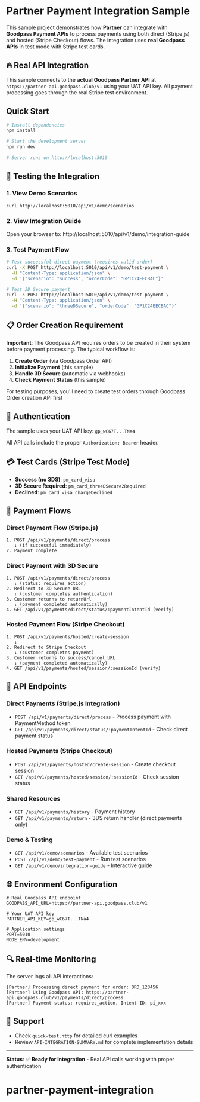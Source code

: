 # Partner Payment Integration Sample

This sample project demonstrates how **Partner** can integrate with **Goodpass Payment APIs** to process payments using both direct (Stripe.js) and hosted (Stripe Checkout) flows. The integration uses **real Goodpass APIs** in test mode with Stripe test cards.

## 🔥 Real API Integration

This sample connects to the **actual Goodpass Partner API** at `https://partner-api.goodpass.club/v1` using your UAT API key. All payment processing goes through the real Stripe test environment.

## Quick Start

```bash
# Install dependencies
npm install

# Start the development server
npm run dev

# Server runs on http://localhost:5010
```

## 🧪 Testing the Integration

### 1. View Demo Scenarios

```bash
curl http://localhost:5010/api/v1/demo/scenarios
```

### 2. View Integration Guide

Open your browser to: http://localhost:5010/api/v1/demo/integration-guide

### 3. Test Payment Flow

```bash
# Test successful direct payment (requires valid order)
curl -X POST http://localhost:5010/api/v1/demo/test-payment \
  -H "Content-Type: application/json" \
  -d '{"scenario": "success", "orderCode": "GP1C24EECBAC"}'

# Test 3D Secure payment
curl -X POST http://localhost:5010/api/v1/demo/test-payment \
  -H "Content-Type: application/json" \
  -d '{"scenario": "threeDSecure", "orderCode": "GP1C24EECBAC"}'
```

## 📋 Order Creation Requirement

**Important**: The Goodpass API requires orders to be created in their system before payment processing. The typical workflow is:

1. **Create Order** (via Goodpass Order API)
2. **Initialize Payment** (this sample)
3. **Handle 3D Secure** (automatic via webhooks)
4. **Check Payment Status** (this sample)

For testing purposes, you'll need to create test orders through Goodpass Order creation API first

## 🔑 Authentication

The sample uses your UAT API key: `gp_wC67T...TNa4`

All API calls include the proper `Authorization: Bearer` header.

## 💳 Test Cards (Stripe Test Mode)

- **Success (no 3DS)**: `pm_card_visa`
- **3D Secure Required**: `pm_card_threeDSecure2Required`
- **Declined**: `pm_card_visa_chargeDeclined`

## 🔄 Payment Flows

### Direct Payment Flow (Stripe.js)

```
1. POST /api/v1/payments/direct/process
   ↓ (if successful immediately)
2. Payment complete
```

### Direct Payment with 3D Secure

```
1. POST /api/v1/payments/direct/process
   ↓ (status: requires_action)
2. Redirect to 3D Secure URL
   ↓ (customer completes authentication)
3. Customer returns to returnUrl
   ↓ (payment completed automatically)
4. GET /api/v1/payments/direct/status/:paymentIntentId (verify)
```

### Hosted Payment Flow (Stripe Checkout)

```
1. POST /api/v1/payments/hosted/create-session
   ↓
2. Redirect to Stripe Checkout
   ↓ (customer completes payment)
3. Customer returns to success/cancel URL
   ↓ (payment completed automatically)
4. GET /api/v1/payments/hosted/session/:sessionId (verify)
```

## 📡 API Endpoints

### Direct Payments (Stripe.js Integration)

- `POST /api/v1/payments/direct/process` - Process payment with PaymentMethod token
- `GET /api/v1/payments/direct/status/:paymentIntentId` - Check direct payment status

### Hosted Payments (Stripe Checkout)

- `POST /api/v1/payments/hosted/create-session` - Create checkout session
- `GET /api/v1/payments/hosted/session/:sessionId` - Check session status

### Shared Resources

- `GET /api/v1/payments/history` - Payment history
- `GET /api/v1/payments/return` - 3DS return handler (direct payments only)

### Demo & Testing

- `GET /api/v1/demo/scenarios` - Available test scenarios
- `POST /api/v1/demo/test-payment` - Run test scenarios
- `GET /api/v1/demo/integration-guide` - Interactive guide

## 🌐 Environment Configuration

```env
# Real Goodpass API endpoint
GOODPASS_API_URL=https://partner-api.goodpass.club/v1

# Your UAT API key
PARTNER_API_KEY=gp_wC67T...TNa4

# Application settings
PORT=5010
NODE_ENV=development
```

## 🔍 Real-time Monitoring

The server logs all API interactions:

```
[Partner] Processing direct payment for order: ORD_123456
[Partner] Using Goodpass API: https://partner-api.goodpass.club/v1/payments/direct/process
[Partner] Payment status: requires_action, Intent ID: pi_xxx
```

## 🤝 Support

- Check `quick-test.http` for detailed curl examples
- Review `API-INTEGRATION-SUMMARY.md` for complete implementation details

---

**Status**: ✅ **Ready for Integration** - Real API calls working with proper authentication
# partner-payment-integration
